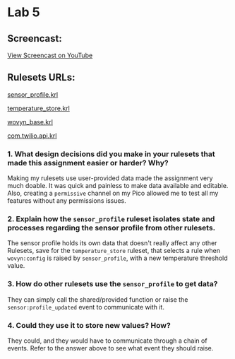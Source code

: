 # Lab 5

## Screencast:

[View Screencast on YouTube](https://youtu.be/H8wDEXOBM50)

## Rulesets URLs:

[sensor_profile.krl](https://raw.githubusercontent.com/rogvc/cs462/master/lab5/rulesets/sensor_profile.krl)

[temperature_store.krl](https://raw.githubusercontent.com/rogvc/cs462/master/lab4/rulesets/temperature_store.krl)

[wovyn_base.krl](https://raw.githubusercontent.com/rogvc/cs462/master/lab3/rulesets/wovyn_base.krl)

[com.twilio.api.krl](https://raw.githubusercontent.com/rogvc/cs462/master/lab2/rulesets/modules/com.twilio.api.krl)

### 1. What design decisions did you make in your rulesets that made this assignment easier or harder? Why? 
Making my rulesets use user-provided data made the assignment very much doable. It was quick and painless to make data available and editable. Also, creating a `permissive` channel on my Pico allowed me to test all my features without any permissions issues.

### 2. Explain how the `sensor_profile` ruleset isolates state and processes regarding the sensor profile from other rulesets. 
The sensor profile holds its own data that doesn't really affect any other Rulesets, save for the `temperature_store` ruleset, that selects a rule when `wovyn:config` is raised by `sensor_profile`, with a new temperature threshold value.

### 3. How do other rulesets use the `sensor_profile` to get data?
They can simply call the shared/provided function or raise the `sensor:profile_updated` event to communicate with it. 

### 4. Could they use it to store new values? How?
They could, and they would have to communicate through a chain of events. Refer to the answer above to see what event they should raise.
